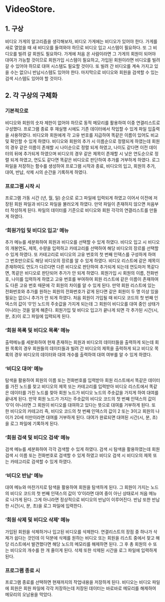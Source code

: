 # VideoStore.
## 1. 구상
비디오 가게의 알고리즘을 생각해보자, 비디오 가게에는 비디오가 있어야 한다. 가게를 새로 열었을 때 새 비디오를 들여와야 하므로 비디오 입고 시스템이 필요하다. 또 그 비디오를 빌려 갈 회원도 필요하다. 가게에 처음 온 사람이라면 그 가게의 회원이 되어야 대여가 가능할 것이므로 회원가입 시스템이 필요하고, 가입된 회원이라면 비디오를 빌려 갈 수 있어야 하므로 대여 시스템도 필요할 것이다. 또 빌려 간 비디오를 계속 가지고 있을 수는 없으니 반납시스템도 있어야 한다. 마지막으로 비디오와 회원을 검색할 수 있는 검색 시스템도 있어야 할 것이다.

## 2. 각 구상의 구체화
### 기본적으로
비디오와 회원의 숫자 제한이 없어야 하므로 동적 메모리를 활용하여 이중 연결리스트로 구성했다. 프로그램 종료 후 재실행 시에도 기존 데이터에서 작업할 수 있게 파일 입출력을 사용하였다. 비디오와 회원에게 각 고유 번호를 지급하여 똑같은 이름이 있어도 비교 및 확인할 수 있게 하였다. 비디오와 회원의 추가 시 이름순으로 정렬되게 하였는데 회원의 경우 같은 이름이 존재할 시 나이순으로 정렬 되게 하였고, 나이도 같다면 이전 데이터의 뒤에 추가되게 하였으며 비디오의 경우 같은 제목이 존재할 시 낮은 연도순으로 정렬 되게 하였고, 연도도 같다면 똑같은 비디오로 판단하여 추가를 거부하게 하였다. 로그 파일을 저장하는 함수를 생성하여 프로그램 시작과 종료, 비디오의 입고, 회원의 추가, 대여, 반납, 삭제 시의 순간을 기록하게 하였다.

### 프로그램 시작 시
프로그램 가동 시간 (년, 월, 일) 순으로 로그 파일에 입력되게 하였고 이어서 이전에 저장된 회원 파일과 비디오 파일을 불러오게 하였다. 만약 파일이 존재하지 않으면 처음부터 작성하게 된다. 파일의 데이터를 기준으로 비디오와 회원 각각의 연결리스트를 만들게 하였다.

### ‘회원가입 및 비디오 입고’ 메뉴
추가 메뉴를 세분화하여 회원과 비디오를 선택할 수 있게 하였다. 비디오 입고 시 비디오의 개봉연도, 제목, 수량을 입력하고 카테고리를 선택하여 해당 비디오의 장르를 선택할 수 있게 하였다. 또 카테고리로 비디오의 고유 번호의 첫 번째 인덱스를 구성하게 하여 그 번호만으로도 해당 비디오의 장르를 알 수 있게 하였다. 비디오 리스트에 같은 제목이 존재하여도 연도가 다르다면 다른 비디오로 판단하여 추가되게 되는데 연도마저 똑같다면, 똑같은 비디오로 판단되어 추가가 안 되게 하였다. 회원가입 시 회원의 이름, 전화번호, 나이를 입력하게 하였고 고유 번호를 부여하여 회원 리스트에 같은 이름이 존재하여도 다른 고유 번호 때문에 각 회원의 차이를 알 수 있게 된다. 만약 회원 리스트에 있는 전화번호와 추가를 원하는 회원의 전화번호가 같게 된다면 같은 회원이 두 명 이상 있을 필요는 없으니 추가가 안 되게 하였다. 처음 회원이 가입될 때 비디오 코드의 첫 번째 인덱스의 값이 ‘0’인 노드의 주솟값을 가지게 되는데 그 회원이 비디오를 대여 중인 상태가 아니라는 것을 알게 해준다. 회원가입 및 비디오 입고가 끝나게 되면 각 추가된 시간(시, 분, 초)이 로그 파일에 입력되게 된다.

### ‘회원 목록 및 비디오 목록’ 메뉴
출력메뉴를 세분화하여 현재 존재하는 회원과 비디오의 데이터들을 출력하게 되는데 회원 목록의 경우 회원들의 데이터들과 빌려 간 비디오의 제목을 출력하게 되고 비디오 목록의 경우 비디오의 데이터와 대여 개수를 출력하여 대여 여부를 알 수 있게 하였다.

### ‘비디오 대여’ 메뉴
탐색을 활용하여 회원의 이름 또는 전화번호를 입력받아 회원 리스트에서 똑같은 데이터를 가진 노드를 찾고 비디오의 제목 또는 카테고리를 입력받아 비디오 리스트에서 똑같은 데이터를 가진 노드를 찾아 회원 노드가 비디오 노드의 주솟값을 가지게 하여 대여를 끝내게 된다. 만약 회원 노드가 가지는 주솟값의 비디오 코드의 첫 번째 인덱스의 값이 ‘0’이 아니라면 그 회원이 비디오를 대여하고 있다는 뜻으로 대여를 거부하게 된다. 또 한 비디오의 카테고리 즉, 비디오 코드의 첫 번째 인덱스의 값이 2 또는 3이고 회원의 나이가 20세 미만이라면 대여를 거부하게 된다. 대여가 완료되면 대여된 시간(시, 분, 초)을 로그 파일에 기록하게 된다.

### ‘회원 검색 및 비디오 검색’ 메뉴
검색 메뉴를 세분화하여 각각 검색할 수 있게 하였다. 검색 시 탐색을 활용하였는데 회원 검색 시 이름 또는 전화번호로 검색할 수 있게 하였고 비디오 검색 시 비디오의 제목 또는 카테고리로 검색할 수 있게 하였다.

### ‘비디오 반납’ 메뉴
대여 메뉴와 마찬가지로 탐색을 활용하여 회원을 탐색하게 된다. 그 회원이 가지는 노드의 비디오 코드의 첫 번째 인덱스의 값이 ‘0’이라면 대여 중이 아닌 상태로서 처음 메뉴로 나가게 된다. 그게 아니라면 정상적으로 비디오의 반납이 이루어진다. 반납 또한 반납한 시간(시, 분, 초)을 로그 파일에 입력한다.

### ‘회원 삭제 및 비디오 삭제’ 메뉴
가입된 회원을 삭제하거나 입고된 비디오를 삭제한다. 연결리스트의 장점 중 하나가 삭제가 쉽다는 것인데 이 덕분에 삭제를 원하는 비디오 또는 회원을 리스트 중에서 찾고 해당 리스트에서 발견했다면 해당 노드의 메모리를 해제하면 된다. 그 후 총 회원의 수 또는 비디오의 개수를 한 개 줄이게 된다. 삭제 또한 삭제된 시간을 로그 파일에 입력하게 된다.

### 프로그램 종료 시
프로그램 종료를 선택하면 현재까지의 작업내용을 저장하게 된다. 비디오는 비디오 파일에 회원은 회원 파일에 각각 저장하는데 저장된 데이터는 바로바로 메모리를 해제하여 메모리의 오남용을 막았다.

